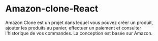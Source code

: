 # Amazon-clone-React
Amazon Clone est un projet dans lequel vous pouvez créer un produit, ajouter les produits au panier, effectuer un paiement et consulter l'historique de vos commandes.
La conception est basée sur Amazon.
